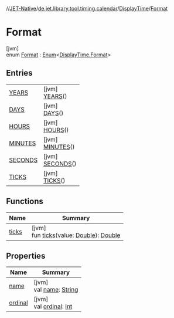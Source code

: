 //[JET-Native](../../../../index.md)/[de.jet.library.tool.timing.calendar](../../index.md)/[DisplayTime](../index.md)/[Format](index.md)

# Format

[jvm]\
enum [Format](index.md) : [Enum](https://kotlinlang.org/api/latest/jvm/stdlib/kotlin/-enum/index.html)&lt;[DisplayTime.Format](index.md)&gt;

## Entries

| | |
|---|---|
| [YEARS](-y-e-a-r-s/index.md) | [jvm]<br>[YEARS](-y-e-a-r-s/index.md)() |
| [DAYS](-d-a-y-s/index.md) | [jvm]<br>[DAYS](-d-a-y-s/index.md)() |
| [HOURS](-h-o-u-r-s/index.md) | [jvm]<br>[HOURS](-h-o-u-r-s/index.md)() |
| [MINUTES](-m-i-n-u-t-e-s/index.md) | [jvm]<br>[MINUTES](-m-i-n-u-t-e-s/index.md)() |
| [SECONDS](-s-e-c-o-n-d-s/index.md) | [jvm]<br>[SECONDS](-s-e-c-o-n-d-s/index.md)() |
| [TICKS](-t-i-c-k-s/index.md) | [jvm]<br>[TICKS](-t-i-c-k-s/index.md)() |

## Functions

| Name | Summary |
|---|---|
| [ticks](ticks.md) | [jvm]<br>fun [ticks](ticks.md)(value: [Double](https://kotlinlang.org/api/latest/jvm/stdlib/kotlin/-double/index.html)): [Double](https://kotlinlang.org/api/latest/jvm/stdlib/kotlin/-double/index.html) |

## Properties

| Name | Summary |
|---|---|
| [name](-t-i-c-k-s/index.md#-372974862%2FProperties%2F-1617893574) | [jvm]<br>val [name](-t-i-c-k-s/index.md#-372974862%2FProperties%2F-1617893574): [String](https://kotlinlang.org/api/latest/jvm/stdlib/kotlin/-string/index.html) |
| [ordinal](-t-i-c-k-s/index.md#-739389684%2FProperties%2F-1617893574) | [jvm]<br>val [ordinal](-t-i-c-k-s/index.md#-739389684%2FProperties%2F-1617893574): [Int](https://kotlinlang.org/api/latest/jvm/stdlib/kotlin/-int/index.html) |
